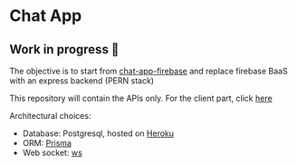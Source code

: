 # Chat App

## Work in progress 🚧

The objective is to start from [chat-app-firebase](https://github.com/valentin-demange/chat-app-firebase) and replace firebase BaaS with an express backend (PERN stack)

This repository will contain the APIs only. For the client part, click [here](https://github.com/valentin-demange/chat-app-client)

Architectural choices:

- Database: Postgresql, hosted on [Heroku](https://www.heroku.com/)
- ORM: [Prisma](https://www.prisma.io/)
- Web socket: [ws](https://www.npmjs.com/package/ws)

